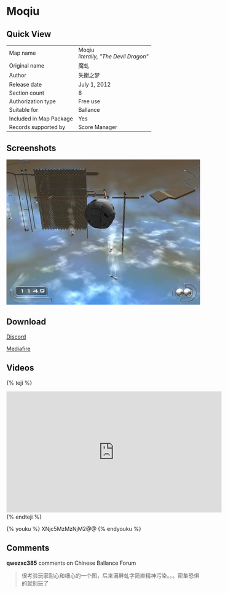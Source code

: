 # Moqiu

## Quick View

|||
|:---|:---|
|Map name|Moqiu <br> _literally, "The Devil Dragon"_| 
|Original name|魔虬|
|Author|失衡之梦|
|Release date|July 1, 2012|
|Section count|8|
|Authorization type|Free use|
|Suitable for|Ballance|
|Included in Map Package|Yes|
|Records supported by|Score Manager|

## Screenshots

![img](../../../assets/customMapIndex/moqiu.jpg)

## Download

[Discord](https://cdn.discordapp.com/attachments/413502698143350799/413719322146373632/Moqiu.Level.NMO)

[Mediafire](https://www.mediafire.com/download/3q792b0250dun00)

## Videos

{% teji %}
<iframe width="560" height="315" src="https://www.youtube.com/embed/wXxlhX8b8L8?rel=0" frameborder="0" allow="encrypted-media" allowfullscreen></iframe>
{% endteji %}

{% youku %} XNjc5MzMzNjM2@@ {% endyouku %}

## Comments

**qwezxc385** comments on Chinese Ballance Forum
> 很考验玩家耐心和细心的一个图，后来满屏虬字简直精神污染。。。密集恐惧的就别玩了
